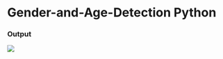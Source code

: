 # Gender-and-Age-Detection Python
<h3>Output</h3>
<img src="relative%Screenshot(7).png?raw=true "Title"">


